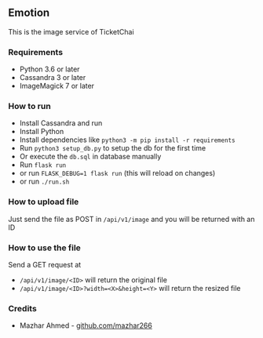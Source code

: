## Emotion

This is the image service of TicketChai

### Requirements

- Python 3.6 or later
- Cassandra 3 or later
- ImageMagick 7 or later

### How to run

- Install Cassandra and run
- Install Python
- Install dependencies like `python3 -m pip install -r requirements`
- Run `python3 setup_db.py` to setup the db for the first time
- Or execute the `db.sql` in database manually
- Run `flask run`
- or run `FLASK_DEBUG=1 flask run` (this will reload on changes)
- or run `./run.sh`

### How to upload file

Just send the file as POST in `/api/v1/image` and you will be returned with an ID

### How to use the file

Send a GET request at

- `/api/v1/image/<ID>` will return the original file
- `/api/v1/image/<ID>?width=<X>&height=<Y>` will return the resized file


### Credits

- Mazhar Ahmed - [github.com/mazhar266](https://github.com/mazhar266)
